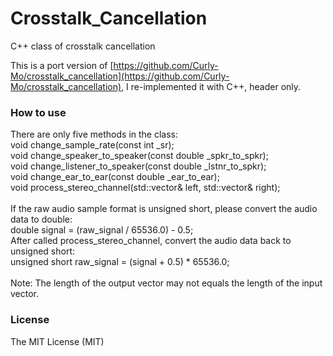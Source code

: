# Crosstalk_Cancellation
C++ class of crosstalk cancellation

This is a port version of [https://github.com/Curly-Mo/crosstalk_cancellation](https://github.com/Curly-Mo/crosstalk_cancellation), I re-implemented it with C++, header only.

### How to use
There are only five methods in the class:<br/>
void change_sample_rate(const int _sr);<br/>
void change_speaker_to_speaker(const double _spkr_to_spkr);<br/>
void change_listener_to_speaker(const double _lstnr_to_spkr);<br/>
void change_ear_to_ear(const double _ear_to_ear);<br/>
void process_stereo_channel(std::vector<double>& left, std::vector<double>& right);<br/>
<br/>
If the raw audio sample format is unsigned short, please convert the audio data to double:<br/>
double signal = (raw_signal / 65536.0) - 0.5;<br/>
After called process_stereo_channel, convert the audio data back to unsigned short:<br/>
unsigned short raw_signal = (signal + 0.5) * 65536.0;<br/>
<br/>
Note: The length of the output vector may not equals the length of the input vector.

### License
The MIT License (MIT)

